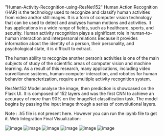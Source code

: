 "Human-Activity-Recognition-using-ResNet152"
Human Action Recognition (HAR) is the technology used to recognize and classify human activities from video and/or still images. It is a form of computer vision technology that can be used to detect and analyses human motions and activities. It has applications in a wide range of fields, such as healthcare, sports, and security. Human activity recognition plays a significant role in human-to-human interaction and interpersonal relations Because it provides information about the identity of a person, their personality, and psychological state, it is difficult to extract.

The human ability to recognize another person’s activities is one of the main subjects of study of the scientific areas of computer vision and machine learning. As a result of this research, many applications, including video surveillance systems, human-computer interaction, and robotics for human behavior characterization, require a multiple activity recognition system.

ResNet152 Model analyse the image, then prediction is showcased on the Flask UI. It is composed of 152 layers and was the first CNN to achieve an accuracy of more than 90% on the ImageNet classification task. The model begins by passing the input image through a series of convolutional layers.

Note : .h5 file is not present here. However you can run the ipynb file to get it.
Web Integration Final Visualization:

![image](https://github.com/nmishra90/Human-Activity-Recognition-using-ResNet/assets/111515105/a05f5435-d1e3-4b4d-8441-6c3b01e91453)
![image](https://github.com/nmishra90/Human-Activity-Recognition-using-ResNet/assets/111515105/98fb8372-e62b-475a-824c-b4d17cb72c1d)
![image](https://github.com/nmishra90/Human-Activity-Recognition-using-ResNet/assets/111515105/6840293d-61bb-430c-b8b6-4d891d8c529b)
![image](https://github.com/nmishra90/Human-Activity-Recognition-using-ResNet/assets/111515105/74d35e25-fe21-4303-aea4-7715d185d502)
![image](https://github.com/nmishra90/Human-Activity-Recognition-using-ResNet/assets/111515105/5106406d-463b-4a37-8f3c-e0c5041c3545)
![image](https://github.com/nmishra90/Human-Activity-Recognition-using-ResNet/assets/111515105/be646f20-eed7-4126-a971-efd938c85cda)
